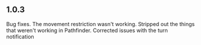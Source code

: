 ## 1.0.3

Bug fixes.
The movement restriction wasn't working.
Stripped out the things that weren't working in Pathfinder.
Corrected issues with the turn notification
